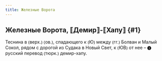 ```yaml
---
title: Железные Ворота
---
```

## Железные Ворота, ⟦Демир⟧-⟦Хапу⟧ {#1}

Теснина в ⦅верх.⦆ ⦅ов.⦆, спадающего к ⦅Ю⦆ между ⦅гг.⦆ Болван и Малый Сокол, рядом с дорогой из Судака в Новый Свет, к ⦅ЮВ⦆ от нее – ❶ русский перевод ⦅тюрк.⦆ демир-хапу. 
